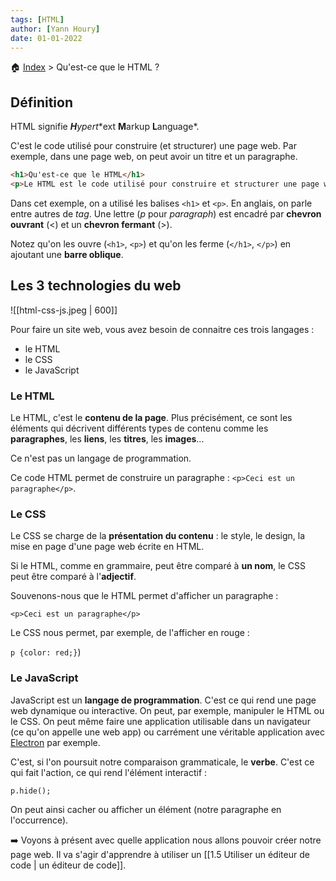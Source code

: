 ```yaml
---
tags: [HTML]
author: [Yann Houry]
date: 01-01-2022
---
```


🏠 [Index](https://github.com/YannHY/html-css-js/blob/main/index.md) > Qu'est-ce que le HTML ?

## Définition
HTML signifie ***H**yper**t**ext **M**arkup **L**anguage*.

C'est le code utilisé pour construire (et structurer) une page web. Par exemple, dans une page web, on peut avoir un titre et un paragraphe.

```HTML
<h1>Qu'est-ce que le HTML</h1>
<p>Le HTML est le code utilisé pour construire et structurer une page web. Par exemple, dans une page web, on peut avoir un titre et un paragraphe.</p>
```

Dans cet exemple, on a utilisé les balises `<h1>` et `<p>`. En anglais, on parle entre autres de *tag*. Une lettre (*p* pour *paragraph*) est encadré par **chevron ouvrant** (<) et un **chevron fermant** (>).

Notez qu'on les ouvre (`<h1>`, `<p>`) et qu'on les ferme (`</h1>`, `</p>`) en ajoutant une **barre oblique**.

## Les 3 technologies du web
![[html-css-js.jpeg | 600]]

Pour faire un site web, vous avez besoin de connaitre ces trois langages :

- le HTML
- le CSS
- le JavaScript

### Le HTML
Le HTML, c'est le **contenu de la page**. Plus précisément, ce sont les éléments qui décrivent différents types de contenu comme les **paragraphes**, les **liens**, les **titres**, les **images**...

Ce n'est pas un langage de programmation.

Ce code HTML permet de construire un paragraphe : `<p>Ceci est un paragraphe</p>`.

### Le CSS
Le CSS se charge de la **présentation du contenu** : le style, le design, la mise en page d'une page web écrite en HTML.

Si le HTML, comme en grammaire, peut être comparé à **un nom**, le CSS peut être comparé à l'**adjectif**.

Souvenons-nous que le HTML permet d'afficher un paragraphe :

 `<p>Ceci est un paragraphe</p>`

 Le CSS nous permet, par exemple, de l'afficher en rouge :
 
 `p {color: red;}`)

### Le JavaScript
JavaScript est un **langage de programmation**. C'est ce qui rend une page web dynamique ou interactive. On peut, par exemple, manipuler le HTML ou le CSS. On peut même faire une application utilisable dans un navigateur (ce qu'on appelle une web app) ou carrément une véritable application avec [Electron](https://www.electronjs.org) par exemple.

C'est, si l'on poursuit notre comparaison grammaticale, le **verbe**. C'est ce qui fait l'action, ce qui rend l'élément interactif :

`p.hide();`

On peut ainsi cacher ou afficher un élément (notre paragraphe en l'occurrence).

➡️ Voyons à présent avec quelle application nous allons pouvoir créer notre page web. Il va s'agir d'apprendre à utiliser un [[1.5 Utiliser un éditeur de code | un éditeur de code]].
